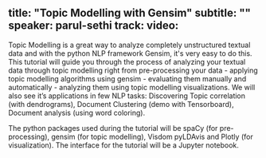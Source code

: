 title: "Topic Modelling with Gensim"
subtitle: ""
speaker: parul-sethi
track: 
video:
---
Topic Modelling is a great way to analyze completely unstructured textual data and with the python NLP framework Gensim, it's very easy to do this. This tutorial will guide you through the process of analyzing your textual data through topic modelling right from pre-processing your data - applying topic modelling algorithms using gensim - evaluating them manually and automatically - analyzing them using topic modelling visualizations. We will also see it’s applications in few NLP tasks: Discovering Topic correlation (with dendrograms), Document Clustering (demo with Tensorboard), Document analysis (using word coloring).

The python packages used during the tutorial will be spaCy (for pre-processing), gensim (for topic modelling), Visdom pyLDAvis and Plotly (for visualization). The interface for the tutorial will be a Jupyter notebook.
